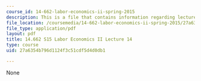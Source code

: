 ```yaml
---
course_id: 14-662-labor-economics-ii-spring-2015
description: This is a file that contains information regarding lecture 14.
file_location: /coursemedia/14-662-labor-economics-ii-spring-2015/27a6354b796d1124f3c51cdf5d4d0db1_MIT14_662S15_lecnotes14.pdf
file_type: application/pdf
layout: pdf
title: 14.662 S15 Labor Economics II Lecture 14
type: course
uid: 27a6354b796d1124f3c51cdf5d4d0db1

---
```

None